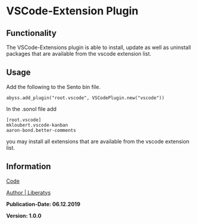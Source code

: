 # VSCode-Extension Plugin

## Functionality

The VSCode-Extensions plugin is able to install, update as well as uninstall packages that are available from the vscode extension list.

## Usage

Add the following to the Sento bin file.
    
    abyss.add_plugin("root.vscode", VSCodePlugin.new("vscode"))

In the .sonol file add

    [root.vscode]
    mkloubert.vscode-kanban
    aaron-bond.better-comments

you may install all extensions that are available from the vscode extension list.

## Information

[Code](../lib/Sento/Plugins/brew_plug.rb)

[Author | Liberatys](https://github.com/Liberatys)

**Publication-Date: 06.12.2019**

**Version: 1.0.0**